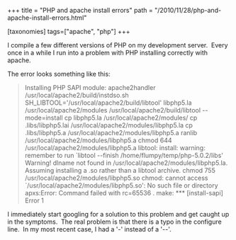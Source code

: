 +++
title = "PHP and apache install errors"
path = "/2010/11/28/php-and-apache-install-errors.html"

[taxonomies]
tags=["apache", "php"]
+++

I compile a few different versions of PHP on my development server.   Every once in a while I run into a problem with PHP installing correctly with apache.

The error looks something like this:
<blockquote>Installing PHP SAPI module: apache2handler
/usr/local/apache2/build/instdso.sh SH_LIBTOOL='/usr/local/apache2/build/libtool' libphp5.la /usr/local/apache2/modules
/usr/local/apache2/build/libtool --mode=install cp libphp5.la /usr/local/apache2/modules/
cp .libs/libphp5.lai /usr/local/apache2/modules/libphp5.la
cp .libs/libphp5.a /usr/local/apache2/modules/libphp5.a
ranlib /usr/local/apache2/modules/libphp5.a
chmod 644 /usr/local/apache2/modules/libphp5.a
libtool: install: warning: remember to run `libtool --finish /home/flumpy/temp/php-5.0.2/libs'
Warning! dlname not found in /usr/local/apache2/modules/libphp5.la.
Assuming installing a .so rather than a libtool archive.
chmod 755 /usr/local/apache2/modules/libphp5.so
chmod: cannot access `/usr/local/apache2/modules/libphp5.so': No such file or directory
apxs:Error: Command failed with rc=65536
.
make: *** [install-sapi] Error 1</blockquote>
I immediately start googling for a solution to this problem and get caught up in the symptoms.  The real problem is that there is a typo in the configure line.  In my most recent case, I had a '-' instead of a '--'.
